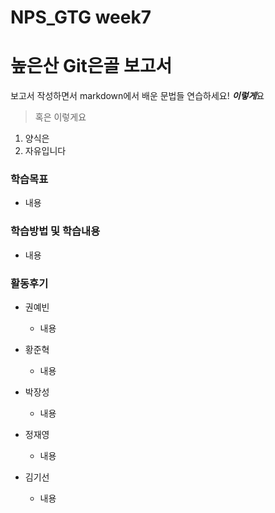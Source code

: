 # NPS_GTG week7

# 높은산 Git은골 보고서

보고서 작성하면서 markdown에서 배운 문법들 연습하세요! ***이렇게***요 

>  혹은 이렇게요
1. 양식은
2. 자유입니다

### 학습목표

- 내용

### 학습방법 및 학습내용

- 내용

### 활동후기

* 권예빈
  * 내용
* 황준혁
  * 내용
* 박장성
  * 내용
* 정재영
  * 내용

* 김기선
  * 내용 